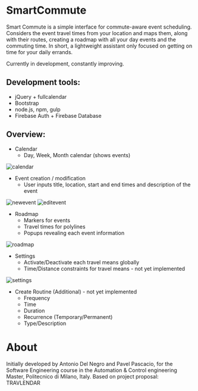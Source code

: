 # SmartCommute
Smart Commute is a simple interface for commute-aware event scheduling. Considers the event travel times from your location and maps them, along with their routes, creating a roadmap with all your day events and the commuting time. In short, a lightweight assistant only focused on getting on time for your daily errands.

Currently in development, constantly improving.

## Development tools:
- jQuery + fullcalendar 
- Bootstrap
- node.js, npm, gulp
- Firebase Auth + Firebase Database

## Overview:
- Calendar
  - Day, Week, Month calendar (shows events)
  
![calendar](https://user-images.githubusercontent.com/34441138/54401089-5977c080-46c6-11e9-93d6-5096e660d582.jpg)

- Event creation / modification
  - User inputs title, location, start and end times and description of the event

![newevent](https://user-images.githubusercontent.com/34441138/54401608-9d6bc500-46c8-11e9-93b2-322ee01dff62.jpg)
![editevent](https://user-images.githubusercontent.com/34441138/54401696-f3d90380-46c8-11e9-83bf-011e65499be3.jpg)

- Roadmap
  - Markers for events
  - Travel times for polylines
  - Popups revealing each event information
  
![roadmap](https://user-images.githubusercontent.com/34441138/54401059-259c9b00-46c6-11e9-8796-ab9fd6d09141.jpg)

- Settings
  - Activate/Deactivate each travel means globally
  - Time/Distance constraints for travel means - not yet implemented

![settings](https://user-images.githubusercontent.com/34441138/54401168-d440db80-46c6-11e9-8d03-01fa0860a157.jpg)

- Create Routine (Additional) - not yet implemented
  - Frequency
  - Time
  - Duration  
  - Recurrence (Temporary/Permanent)
  - Type/Description
    
# About
Initially developed by Antonio Del Negro and Pavel Pascacio, for the Software Engineering course in the Automation & Control engineering Master, Politecnico di Milano, Italy. Based on project proposal: TRAVLENDAR
